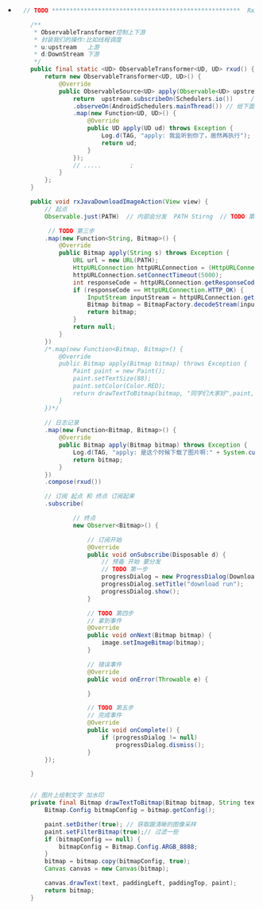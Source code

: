 - ```java
    // TODO *****************************************************  RxJava　思想思维编程
  
      /**
       * ObservableTransformer控制上下游
       * 封装我们的操作:比如线程调度
       * u:upstream   上游
       * d:DownStream 下游
       */
      public final static <UD> ObservableTransformer<UD, UD> rxud() {
          return new ObservableTransformer<UD, UD>() {
              @Override
              public ObservableSource<UD> apply(Observable<UD> upstream) {
                  return  upstream.subscribeOn(Schedulers.io())     // 给上面代码分配异步线程
                  .observeOn(AndroidSchedulers.mainThread()) // 给下面代码分配主线程;
                  .map(new Function<UD, UD>() {
                      @Override
                      public UD apply(UD ud) throws Exception {
                          Log.d(TAG, "apply: 我监听到你了，居然再执行");
                          return ud;
                      }
                  });
                  // .....        ;
              }
          };
      }
  
      public void rxJavaDownloadImageAction(View view) {
          // 起点
          Observable.just(PATH)  // 内部会分发  PATH Stirng  // TODO 第二步
  
           // TODO 第三步
          .map(new Function<String, Bitmap>() {
              @Override
              public Bitmap apply(String s) throws Exception {
                  URL url = new URL(PATH);
                  HttpURLConnection httpURLConnection = (HttpURLConnection) url.openConnection();
                  httpURLConnection.setConnectTimeout(5000);
                  int responseCode = httpURLConnection.getResponseCode(); // 才开始 request
                  if (responseCode == HttpURLConnection.HTTP_OK) {
                      InputStream inputStream = httpURLConnection.getInputStream();
                      Bitmap bitmap = BitmapFactory.decodeStream(inputStream);
                      return bitmap;
                  }
                  return null;
              }
          })
          /*.map(new Function<Bitmap, Bitmap>() {
              @Override
              public Bitmap apply(Bitmap bitmap) throws Exception {
                  Paint paint = new Paint();
                  paint.setTextSize(88);
                  paint.setColor(Color.RED);
                  return drawTextToBitmap(bitmap, "同学们大家好",paint, 88 , 88);
              }
          })*/
          
          // 日志记录
          .map(new Function<Bitmap, Bitmap>() {
              @Override
              public Bitmap apply(Bitmap bitmap) throws Exception {
                  Log.d(TAG, "apply: 是这个时候下载了图片啊:" + System.currentTimeMillis());
                  return bitmap;
              }
          })
          .compose(rxud())
  
          // 订阅 起点 和 终点 订阅起来
          .subscribe(
  
                  // 终点
                  new Observer<Bitmap>() {
  
                      // 订阅开始
                      @Override
                      public void onSubscribe(Disposable d) {
                          // 预备 开始 要分发
                          // TODO 第一步
                          progressDialog = new ProgressDialog(DownloadActivity.this);
                          progressDialog.setTitle("download run");
                          progressDialog.show();
                      }
  
                      // TODO 第四步
                      // 拿到事件
                      @Override
                      public void onNext(Bitmap bitmap) {
                          image.setImageBitmap(bitmap);
                      }
  
                      // 错误事件
                      @Override
                      public void onError(Throwable e) {
  
                      }
  
                      // TODO 第五步
                      // 完成事件
                      @Override
                      public void onComplete() {
                          if (progressDialog != null)
                              progressDialog.dismiss();
                      }
          });
  
      }
  
  
      // 图片上绘制文字 加水印
      private final Bitmap drawTextToBitmap(Bitmap bitmap, String text, Paint paint, int paddingLeft, int paddingTop) {
          Bitmap.Config bitmapConfig = bitmap.getConfig();
  
          paint.setDither(true); // 获取跟清晰的图像采样
          paint.setFilterBitmap(true);// 过滤一些
          if (bitmapConfig == null) {
              bitmapConfig = Bitmap.Config.ARGB_8888;
          }
          bitmap = bitmap.copy(bitmapConfig, true);
          Canvas canvas = new Canvas(bitmap);
  
          canvas.drawText(text, paddingLeft, paddingTop, paint);
          return bitmap;
      }
  
  ```